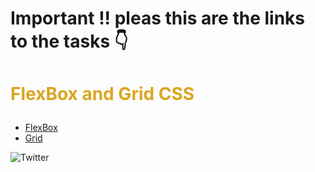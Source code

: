 # Important !! pleas this are the links to the tasks :point_down:

# <p style="color:goldenrod;"> FlexBox and Grid CSS</p>

<ul>
  <li><a href="https://simplenique.github.io/flexbox/">FlexBox</a> </li>
  <li><a href="https://simplenique.github.io/flexbox/grid.html">Grid</a> </li>
</ul>



![Twitter](https://img.shields.io/twitter/follow/SimpleNick6.svg?style=social&label=@SimpleNick6)

